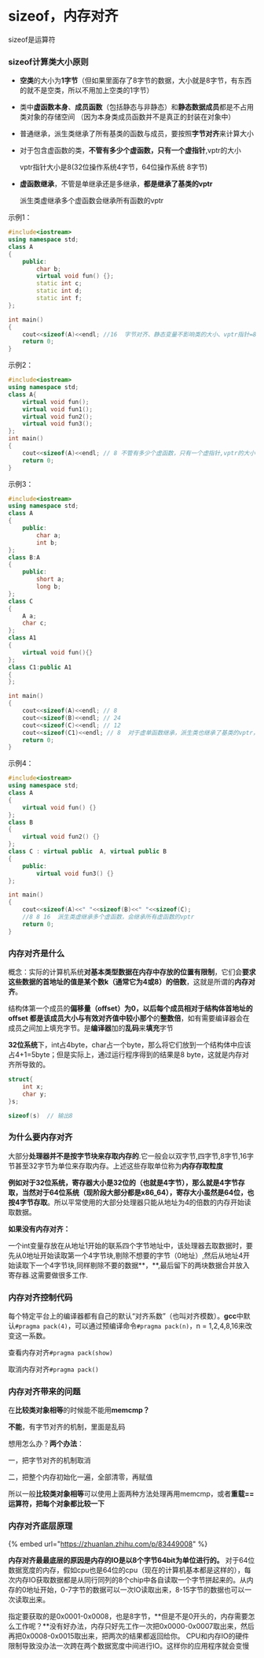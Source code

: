 # sizeof，内存对齐

sizeof是运算符

### sizeof计算类大小原则

* **空类**的大小为**1字节**（但如果里面存了8字节的数据，大小就是8字节，有东西的就不是空类，所以不用加上空类的1字节）
* 类中**虚函数本身**、**成员函数**（包括静态与非静态）和**静态数据成员**都是不占用类对象的存储空间 （因为本身类成员函数并不是真正的封装在对象中）
* 普通继承，派生类继承了所有基类的函数与成员，要按照**字节对齐**来计算大小
* 对于包含虚函数的类，**不管有多少个虚函数，只有一个虚指针**,vptr的大小

  vptr指针大小是8\(32位操作系统4字节，64位操作系统 8字节\)

* **虚函数继承**，不管是单继承还是多继承，**都是继承了基类的vptr**

  派生类虚继承多个虚函数会继承所有函数的vptr

示例1：

```cpp
#include<iostream>
using namespace std;
class A
{
    public:
        char b;
        virtual void fun() {};
        static int c;
        static int d;
        static int f;
};

int main()
{
    cout<<sizeof(A)<<endl; //16  字节对齐、静态变量不影响类的大小、vptr指针=8
    return 0;
}
```

示例2：

```cpp
#include<iostream>
using namespace std;
class A{
    virtual void fun();
    virtual void fun1();
    virtual void fun2();
    virtual void fun3();
};
int main()
{
    cout<<sizeof(A)<<endl; // 8 不管有多少个虚函数，只有一个虚指针,vptr的大小
    return 0;
}
```

示例3：

```cpp
#include<iostream>
using namespace std;
class A
{
    public:
        char a;
        int b;
};
class B:A
{
    public:
        short a;
        long b;
};
class C
{
    A a;
    char c;
};
class A1
{
    virtual void fun(){}
};
class C1:public A1
{
};

int main()
{
    cout<<sizeof(A)<<endl; // 8
    cout<<sizeof(B)<<endl; // 24
    cout<<sizeof(C)<<endl; // 12
    cout<<sizeof(C1)<<endl; // 8  对于虚单函数继承，派生类也继承了基类的vptr，所以是8字节
    return 0;
}
```

示例4：

```cpp
#include<iostream>
using namespace std;
class A
{
    virtual void fun() {}
};
class B
{
    virtual void fun2() {}
};
class C : virtual public  A, virtual public B
{
    public:
        virtual void fun3() {}
};

int main()
{
    cout<<sizeof(A)<<" "<<sizeof(B)<<" "<<sizeof(C);
    //8 8 16  派生类虚继承多个虚函数，会继承所有虚函数的vptr
    return 0;
}
```

### 内存对齐是什么

概念：实际的计算机系统**对基本类型数据在内存中存放的位置有限制**，它们会**要求这些数据的首地址的值是某个数k（通常它为4或8）的倍数**，这就是所谓的**内存对齐**。

结构体第一个成员的**偏移量（offset）**为0，以后每个成员相对于结构体首地址的 offset 都是**该成员大小与有效对齐值中较小那个**的**整数倍**，如有需要编译器会在成员之间加上填充字节。是**编译器**加的**乱码**来**填充**字节

**32位系统**下，int占4byte，char占一个byte，那么将它们放到一个结构体中应该占4+1=5byte；但是实际上，通过运行程序得到的结果是8 byte，这就是内存对齐所导致的。

```cpp
struct{
    int x;
    char y;
}s;

sizeof(s)  // 输出8
```

### 为什么要内存对齐

大部分**处理器并不是按字节块来存取内存的**.它一般会以双字节,四字节,8字节,16字节甚至32字节为单位来存取内存。上述这些存取单位称为**内存存取粒度**

**例如对于32位系统，寄存器大小是32位的（也就是4字节），那么就是4字节存取，当然对于64位系统（现阶段大部分都是x86\_64），寄存大小虽然是64位，也按4字节存取**。所以平常使用的大部分处理器只能从地址为4的倍数的内存开始读取数据。

**如果没有内存对齐：**

一个int变量存放在从地址1开始的联系四个字节地址中，该处理器去取数据时，要先从0地址开始读取第一个4字节块,剔除不想要的字节（0地址）,然后从地址4开始读取下一个4字节块,同样剔除不要的数据**，**,最后留下的两块数据合并放入寄存器.这需要做很多工作.

### 内存对齐控制代码

每个特定平台上的编译器都有自己的默认“对齐系数”（也叫对齐模数）。**gcc**中默认`#pragma pack(4)`，可以通过预编译命令`#pragma pack(n)`，n = 1,2,4,8,16来改变这一系数。

查看内存对齐`#pragma pack(show)`

取消内存对齐`#pragma pack()`

### 内存对齐带来的问题

在**比较类对象相等**的时候能不能用**memcmp？**

**不能**，有字节对齐的机制，里面是乱码

想用怎么办？**两个办法**：

一，把字节对齐的机制取消

二，把整个内存初始化一遍，全部清零，再赋值

所以一般**比较类对象相等**可以使用上面两种方法处理再用memcmp，或者**重载==运算符，把每个对象都比较一下**

### 内存对齐底层原理

{% embed url="https://zhuanlan.zhihu.com/p/83449008" %}

**内存对齐最最底层的原因是内存的IO是以8个字节64bit为单位进行的。** 对于64位数据宽度的内存，假如cpu也是64位的cpu（现在的计算机基本都是这样的），每次内存IO获取数据都是从同行同列的8个chip中各自读取一个字节拼起来的。从内存的0地址开始，0-7字节的数据可以一次IO读取出来，8-15字节的数据也可以一次读取出来。

指定要获取的是0x0001-0x0008，也是8字节，**但是不是0开头的，内存需要怎么工作呢？**没有好办法，内存只好先工作一次把0x0000-0x0007取出来，然后再把0x0008-0x0015取出来，把两次的结果都返回给你。 CPU和内存IO的硬件限制导致没办法一次跨在两个数据宽度中间进行IO。这样你的应用程序就会变慢



